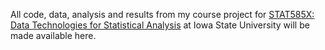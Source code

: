 All code, data, analysis and results from my course project for [STAT585X: Data Technologies for Statistical Analysis](https://stat585-at-isu.github.io/index.html) at Iowa State University will be made available here.
